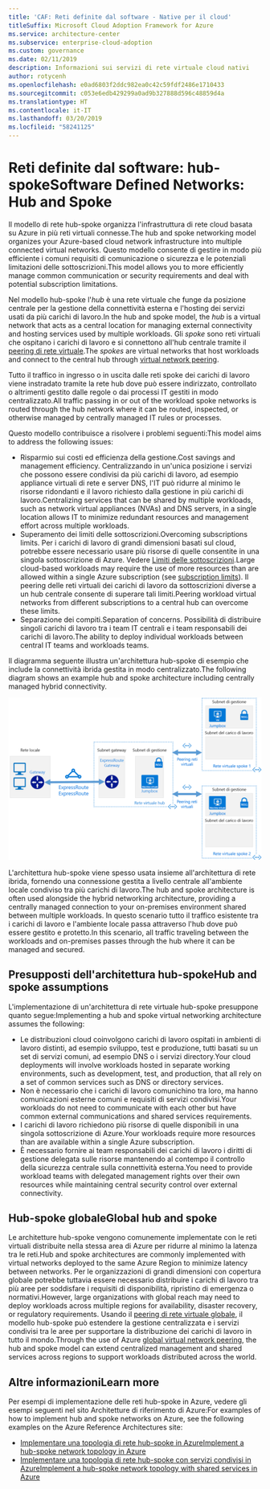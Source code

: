```yaml
---
title: 'CAF: Reti definite dal software - Native per il cloud'
titleSuffix: Microsoft Cloud Adoption Framework for Azure
ms.service: architecture-center
ms.subservice: enterprise-cloud-adoption
ms.custom: governance
ms.date: 02/11/2019
description: Informazioni sui servizi di rete virtuale cloud nativi
author: rotycenh
ms.openlocfilehash: e0ad6803f2ddc982ea0c42c59fdf2486e1710433
ms.sourcegitcommit: c053e6edb429299a0ad9b327888d596c48859d4a
ms.translationtype: HT
ms.contentlocale: it-IT
ms.lasthandoff: 03/20/2019
ms.locfileid: "58241125"
---
```

# <a name="software-defined-networks-hub-and-spoke"></a><span data-ttu-id="92437-103">Reti definite dal software: hub-spoke</span><span class="sxs-lookup"><span data-stu-id="92437-103">Software Defined Networks: Hub and Spoke</span></span>

<span data-ttu-id="92437-104">Il modello di rete hub-spoke organizza l'infrastruttura di rete cloud basata su Azure in più reti virtuali connesse.</span><span class="sxs-lookup"><span data-stu-id="92437-104">The hub and spoke networking model organizes your Azure-based cloud network infrastructure into multiple connected virtual networks.</span></span> <span data-ttu-id="92437-105">Questo modello consente di gestire in modo più efficiente i comuni requisiti di comunicazione o sicurezza e le potenziali limitazioni delle sottoscrizioni.</span><span class="sxs-lookup"><span data-stu-id="92437-105">This model allows you to more efficiently manage common communication or security requirements and deal with potential subscription limitations.</span></span>

<span data-ttu-id="92437-106">Nel modello hub-spoke l'*hub* è una rete virtuale che funge da posizione centrale per la gestione della connettività esterna e l'hosting dei servizi usati da più carichi di lavoro.</span><span class="sxs-lookup"><span data-stu-id="92437-106">In the hub and spoke model, the *hub* is a virtual network that acts as a central location for managing external connectivity and hosting services used by multiple workloads.</span></span> <span data-ttu-id="92437-107">Gli *spoke* sono reti virtuali che ospitano i carichi di lavoro e si connettono all'hub centrale tramite il [peering di rete virtuale](/virtual-network/virtual-network-peering-overview).</span><span class="sxs-lookup"><span data-stu-id="92437-107">The *spokes* are virtual networks that host workloads and connect to the central hub through [virtual network peering](/virtual-network/virtual-network-peering-overview).</span></span>

<span data-ttu-id="92437-108">Tutto il traffico in ingresso o in uscita dalle reti spoke dei carichi di lavoro viene instradato tramite la rete hub dove può essere indirizzato, controllato o altrimenti gestito dalle regole o dai processi IT gestiti in modo centralizzato.</span><span class="sxs-lookup"><span data-stu-id="92437-108">All traffic passing in or out of the workload spoke networks is routed through the hub network where it can be routed, inspected, or otherwise managed by centrally managed IT rules or processes.</span></span>

<span data-ttu-id="92437-109">Questo modello contribuisce a risolvere i problemi seguenti:</span><span class="sxs-lookup"><span data-stu-id="92437-109">This model aims to address the following issues:</span></span>

- <span data-ttu-id="92437-110">Risparmio sui costi ed efficienza della gestione.</span><span class="sxs-lookup"><span data-stu-id="92437-110">Cost savings and management efficiency.</span></span> <span data-ttu-id="92437-111">Centralizzando in un'unica posizione i servizi che possono essere condivisi da più carichi di lavoro, ad esempio appliance virtuali di rete e server DNS, l'IT può ridurre al minimo le risorse ridondanti e il lavoro richiesto dalla gestione in più carichi di lavoro.</span><span class="sxs-lookup"><span data-stu-id="92437-111">Centralizing services that can be shared by multiple workloads, such as network virtual appliances (NVAs) and DNS servers, in a single location allows IT to minimize redundant resources and management effort across multiple workloads.</span></span>
- <span data-ttu-id="92437-112">Superamento dei limiti delle sottoscrizioni.</span><span class="sxs-lookup"><span data-stu-id="92437-112">Overcoming subscriptions limits.</span></span> <span data-ttu-id="92437-113">Per i carichi di lavoro di grandi dimensioni basati sul cloud, potrebbe essere necessario usare più risorse di quelle consentite in una singola sottoscrizione di Azure. Vedere [Limiti delle sottoscrizioni](/azure/azure-subscription-service-limits).</span><span class="sxs-lookup"><span data-stu-id="92437-113">Large cloud-based workloads may require the use of more resources than are allowed within a single Azure subscription (see [subscription limits](/azure/azure-subscription-service-limits)).</span></span> <span data-ttu-id="92437-114">Il peering delle reti virtuali dei carichi di lavoro da sottoscrizioni diverse a un hub centrale consente di superare tali limiti.</span><span class="sxs-lookup"><span data-stu-id="92437-114">Peering workload virtual networks from different subscriptions to a central hub can overcome these limits.</span></span>
- <span data-ttu-id="92437-115">Separazione dei compiti.</span><span class="sxs-lookup"><span data-stu-id="92437-115">Separation of concerns.</span></span> <span data-ttu-id="92437-116">Possibilità di distribuire singoli carichi di lavoro tra i team IT centrali e i team responsabili dei carichi di lavoro.</span><span class="sxs-lookup"><span data-stu-id="92437-116">The ability to deploy individual workloads between central IT teams and workloads teams.</span></span>

<span data-ttu-id="92437-117">Il diagramma seguente illustra un'architettura hub-spoke di esempio che include la connettività ibrida gestita in modo centralizzato.</span><span class="sxs-lookup"><span data-stu-id="92437-117">The following diagram shows an example hub and spoke architecture including centrally managed hybrid connectivity.</span></span>

![Architettura di rete hub-spoke](../../../reference-architectures/hybrid-networking/images/hub-spoke.png)

<span data-ttu-id="92437-119">L'architettura hub-spoke viene spesso usata insieme all'architettura di rete ibrida, fornendo una connessione gestita a livello centrale all'ambiente locale condiviso tra più carichi di lavoro.</span><span class="sxs-lookup"><span data-stu-id="92437-119">The hub and spoke architecture is often used alongside the hybrid networking architecture, providing a centrally managed connection to your on-premises environment shared between multiple workloads.</span></span> <span data-ttu-id="92437-120">In questo scenario tutto il traffico esistente tra i carichi di lavoro e l'ambiente locale passa attraverso l'hub dove può essere gestito e protetto.</span><span class="sxs-lookup"><span data-stu-id="92437-120">In this scenario, all traffic traveling between the workloads and on-premises passes through the hub where it can be managed and secured.</span></span>

## <a name="hub-and-spoke-assumptions"></a><span data-ttu-id="92437-121">Presupposti dell'architettura hub-spoke</span><span class="sxs-lookup"><span data-stu-id="92437-121">Hub and spoke assumptions</span></span>

<span data-ttu-id="92437-122">L'implementazione di un'architettura di rete virtuale hub-spoke presuppone quanto segue:</span><span class="sxs-lookup"><span data-stu-id="92437-122">Implementing a hub and spoke virtual networking architecture assumes the following:</span></span>

- <span data-ttu-id="92437-123">Le distribuzioni cloud coinvolgono carichi di lavoro ospitati in ambienti di lavoro distinti, ad esempio sviluppo, test e produzione, tutti basati su un set di servizi comuni, ad esempio DNS o i servizi directory.</span><span class="sxs-lookup"><span data-stu-id="92437-123">Your cloud deployments will involve workloads hosted in separate working environments, such as development, test, and production, that all rely on a set of common services such as DNS or directory services.</span></span>
- <span data-ttu-id="92437-124">Non è necessario che i carichi di lavoro comunichino tra loro, ma hanno comunicazioni esterne comuni e requisiti di servizi condivisi.</span><span class="sxs-lookup"><span data-stu-id="92437-124">Your workloads do not need to communicate with each other but have common external communications and shared services requirements.</span></span>
- <span data-ttu-id="92437-125">I carichi di lavoro richiedono più risorse di quelle disponibili in una singola sottoscrizione di Azure.</span><span class="sxs-lookup"><span data-stu-id="92437-125">Your workloads require more resources than are available within a single Azure subscription.</span></span>
- <span data-ttu-id="92437-126">È necessario fornire ai team responsabili dei carichi di lavoro i diritti di gestione delegata sulle risorse mantenendo al contempo il controllo della sicurezza centrale sulla connettività esterna.</span><span class="sxs-lookup"><span data-stu-id="92437-126">You need to provide workload teams with delegated management rights over their own resources while maintaining central security control over external connectivity.</span></span>

## <a name="global-hub-and-spoke"></a><span data-ttu-id="92437-127">Hub-spoke globale</span><span class="sxs-lookup"><span data-stu-id="92437-127">Global hub and spoke</span></span>

<span data-ttu-id="92437-128">Le architetture hub-spoke vengono comunemente implementate con le reti virtuali distribuite nella stessa area di Azure per ridurre al minimo la latenza tra le reti.</span><span class="sxs-lookup"><span data-stu-id="92437-128">Hub and spoke architectures are commonly implemented with virtual networks deployed to the same Azure Region to minimize latency between networks.</span></span> <span data-ttu-id="92437-129">Per le organizzazioni di grandi dimensioni con copertura globale potrebbe tuttavia essere necessario distribuire i carichi di lavoro tra più aree per soddisfare i requisiti di disponibilità, ripristino di emergenza o normativi.</span><span class="sxs-lookup"><span data-stu-id="92437-129">However, large organizations with global reach may need to deploy workloads across multiple regions for availability, disaster recovery, or regulatory requirements.</span></span> <span data-ttu-id="92437-130">Usando il [peering di rete virtuale globale](/azure/virtual-network/virtual-network-peering-overview), il modello hub-spoke può estendere la gestione centralizzata e i servizi condivisi tra le aree per supportare la distribuzione dei carichi di lavoro in tutto il mondo.</span><span class="sxs-lookup"><span data-stu-id="92437-130">Through the use of Azure [global virtual network peering](/azure/virtual-network/virtual-network-peering-overview), the hub and spoke model can extend centralized management and shared services across regions to support workloads distributed across the world.</span></span>

## <a name="learn-more"></a><span data-ttu-id="92437-131">Altre informazioni</span><span class="sxs-lookup"><span data-stu-id="92437-131">Learn more</span></span>

<span data-ttu-id="92437-132">Per esempi di implementazione delle reti hub-spoke in Azure, vedere gli esempi seguenti nel sito Architetture di riferimento di Azure:</span><span class="sxs-lookup"><span data-stu-id="92437-132">For examples of how to implement hub and spoke networks on Azure, see the following examples on the Azure Reference Architectures site:</span></span>

- [<span data-ttu-id="92437-133">Implementare una topologia di rete hub-spoke in Azure</span><span class="sxs-lookup"><span data-stu-id="92437-133">Implement a hub-spoke network topology in Azure</span></span>](../../../reference-architectures/hybrid-networking/hub-spoke.md)
- [<span data-ttu-id="92437-134">Implementare una topologia di rete hub-spoke con servizi condivisi in Azure</span><span class="sxs-lookup"><span data-stu-id="92437-134">Implement a hub-spoke network topology with shared services in Azure</span></span>](../../../reference-architectures/hybrid-networking/shared-services.md)
